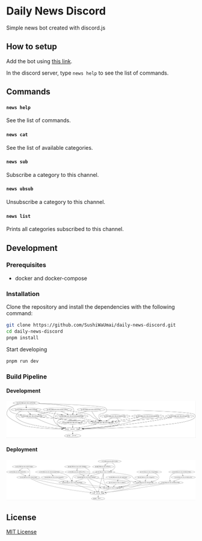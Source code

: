 # Daily News Discord

Simple news bot created with discord.js

## How to setup

Add the bot using [this link](https://discord.com/api/oauth2/authorize?client_id=947850099864768523&permissions=8&scope=bot%20applications.commands).

In the discord server, type `news help` to see the list of commands.

## Commands

#### `news help`

See the list of commands.

#### `news cat`

See the list of available categories.

#### `news sub`

Subscribe a category to this channel.

#### `news ubsub`

Unsubscribe a category to this channel.

#### `news list`

Prints all categories subscribed to this channel.

## Development
### Prerequisites

- docker and docker-compose

### Installation

Clone the repository and install the dependencies with the following command:

```bash
git clone https://github.com/SushiWaUmai/daily-news-discord.git
cd daily-news-discord
pnpm install
```

Start developing

```bash
pnpm run dev
```

### Build Pipeline

#### Development

![Development](.github/images/development-graph.jpg)

#### Deployment

![Deployment](.github/images/deployment-graph.jpg)

## License
[MIT License](LICENSE)